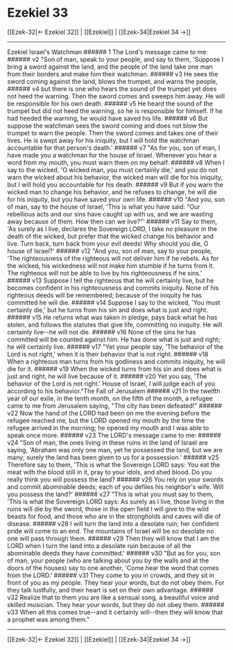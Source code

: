 # Ezekiel 33

[[Ezek-32|← Ezekiel 32]] | [[Ezekiel]] | [[Ezek-34|Ezekiel 34 →]]
***

Ezekiel Israel's Watchman ###### 1 The Lord's message came to me: ###### v2 "Son of man, speak to your people, and say to them, 'Suppose I bring a sword against the land, and the people of the land take one man from their borders and make him their watchman. ###### v3 He sees the sword coming against the land, blows the trumpet, and warns the people, ###### v4 but there is one who hears the sound of the trumpet yet does not heed the warning. Then the sword comes and sweeps him away. He will be responsible for his own death. ###### v5 He heard the sound of the trumpet but did not heed the warning, so he is responsible for himself. If he had heeded the warning, he would have saved his life. ###### v6 But suppose the watchman sees the sword coming and does not blow the trumpet to warn the people. Then the sword comes and takes one of their lives. He is swept away for his iniquity, but I will hold the watchman accountable for that person's death.' ###### v7 "As for you, son of man, I have made you a watchman for the house of Israel. Whenever you hear a word from my mouth, you must warn them on my behalf. ###### v8 When I say to the wicked, 'O wicked man, you must certainly die,' and you do not warn the wicked about his behavior, the wicked man will die for his iniquity, but I will hold you accountable for his death. ###### v9 But if you warn the wicked man to change his behavior, and he refuses to change, he will die for his iniquity, but you have saved your own life. ###### v10 "And you, son of man, say to the house of Israel, 'This is what you have said: "Our rebellious acts and our sins have caught up with us, and we are wasting away because of them. How then can we live?"' ###### v11 Say to them, 'As surely as I live, declares the Sovereign LORD, I take no pleasure in the death of the wicked, but prefer that the wicked change his behavior and live. Turn back, turn back from your evil deeds! Why should you die, O house of Israel?' ###### v12 "And you, son of man, say to your people, 'The righteousness of the righteous will not deliver him if he rebels. As for the wicked, his wickedness will not make him stumble if he turns from it. The righteous will not be able to live by his righteousness if he sins.' ###### v13 Suppose I tell the righteous that he will certainly live, but he becomes confident in his righteousness and commits iniquity. None of his righteous deeds will be remembered; because of the iniquity he has committed he will die. ###### v14 Suppose I say to the wicked, 'You must certainly die,' but he turns from his sin and does what is just and right. ###### v15 He returns what was taken in pledge, pays back what he has stolen, and follows the statutes that give life, committing no iniquity. He will certainly live--he will not die. ###### v16 None of the sins he has committed will be counted against him. He has done what is just and right; he will certainly live. ###### v17 "Yet your people say, 'The behavior of the Lord is not right,' when it is their behavior that is not right. ###### v18 When a righteous man turns from his godliness and commits iniquity, he will die for it. ###### v19 When the wicked turns from his sin and does what is just and right, he will live because of it. ###### v20 Yet you say, 'The behavior of the Lord is not right.' House of Israel, I will judge each of you according to his behavior."The Fall of Jerusalem ###### v21 In the twelfth year of our exile, in the tenth month, on the fifth of the month, a refugee came to me from Jerusalem saying, "The city has been defeated!" ###### v22 Now the hand of the LORD had been on me the evening before the refugee reached me, but the LORD opened my mouth by the time the refugee arrived in the morning; he opened my mouth and I was able to speak once more. ###### v23 The LORD's message came to me: ###### v24 "Son of man, the ones living in these ruins in the land of Israel are saying, 'Abraham was only one man, yet he possessed the land, but we are many; surely the land has been given to us for a possession.' ###### v25 Therefore say to them, 'This is what the Sovereign LORD says: You eat the meat with the blood still in it, pray to your idols, and shed blood. Do you really think you will possess the land? ###### v26 You rely on your swords and commit abominable deeds; each of you defiles his neighbor's wife. Will you possess the land?' ###### v27 "This is what you must say to them, 'This is what the Sovereign LORD says: As surely as I live, those living in the ruins will die by the sword, those in the open field I will give to the wild beasts for food, and those who are in the strongholds and caves will die of disease. ###### v28 I will turn the land into a desolate ruin; her confident pride will come to an end. The mountains of Israel will be so desolate no one will pass through them. ###### v29 Then they will know that I am the LORD when I turn the land into a desolate ruin because of all the abominable deeds they have committed.' ###### v30 "But as for you, son of man, your people (who are talking about you by the walls and at the doors of the houses) say to one another, 'Come hear the word that comes from the LORD.' ###### v31 They come to you in crowds, and they sit in front of you as my people. They hear your words, but do not obey them. For they talk lustfully, and their heart is set on their own advantage. ###### v32 Realize that to them you are like a sensual song, a beautiful voice and skilled musician. They hear your words, but they do not obey them. ###### v33 When all this comes true--and it certainly will--then they will know that a prophet was among them."

***
[[Ezek-32|← Ezekiel 32]] | [[Ezekiel]] | [[Ezek-34|Ezekiel 34 →]]
